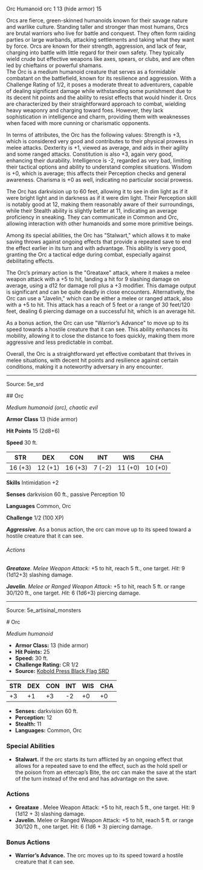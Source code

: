 <MonsterName/>Orc</MonsterName>
<CreatureType/>Humanoid</CreatureType>
<Subtype/>orc</Subtype>
<CR/>1</CR>
<AC/>13 (hide armor)</AC>
<HP/>15</HP>
<summary>Orcs are fierce, green-skinned humanoids known for their savage nature and warlike culture. Standing taller and stronger than most humans, Orcs are brutal warriors who live for battle and conquest. They often form raiding parties or large warbands, attacking settlements and taking what they want by force. Orcs are known for their strength, aggression, and lack of fear, charging into battle with little regard for their own safety. They typically wield crude but effective weapons like axes, spears, or clubs, and are often led by chieftains or powerful shamans.</summary>

<summary>The Orc is a medium humanoid creature that serves as a formidable combatant on the battlefield, known for its resilience and aggression. With a Challenge Rating of 1/2, it poses a moderate threat to adventurers, capable of dealing significant damage while withstanding some punishment due to its decent hit points and the ability to resist effects that would hinder it. Orcs are characterized by their straightforward approach to combat, wielding heavy weaponry and charging toward foes. However, they lack sophistication in intelligence and charm, providing them with weaknesses when faced with more cunning or charismatic opponents. </summary>

<detail>

In terms of attributes, the Orc has the following values: Strength is +3, which is considered very good and contributes to their physical prowess in melee attacks. Dexterity is +1, viewed as average, and aids in their agility and some ranged attacks. Constitution is also +3, again very good, enhancing their durability. Intelligence is -2, regarded as very bad, limiting their tactical options and ability to understand complex situations. Wisdom is +0, which is average; this affects their Perception checks and general awareness. Charisma is +0 as well, indicating no particular social prowess.

The Orc has darkvision up to 60 feet, allowing it to see in dim light as if it were bright light and in darkness as if it were dim light. Their Perception skill is notably good at 12, making them reasonably aware of their surroundings, while their Stealth ability is slightly better at 11, indicating an average proficiency in sneaking. They can communicate in Common and Orc, allowing interaction with other humanoids and some more primitive beings.

Among its special abilities, the Orc has "Stalwart," which allows it to make saving throws against ongoing effects that provide a repeated save to end the effect earlier in its turn and with advantage. This ability is very good, granting the Orc a tactical edge during combat, especially against debilitating effects.

The Orc’s primary action is the "Greataxe" attack, where it makes a melee weapon attack with a +5 to hit, landing a hit for 9 slashing damage on average, using a d12 for damage roll plus a +3 modifier. This damage output is significant and can be quite deadly in close encounters. Alternatively, the Orc can use a "Javelin," which can be either a melee or ranged attack, also with a +5 to hit. This attack has a reach of 5 feet or a range of 30 feet/120 feet, dealing 6 piercing damage on a successful hit, which is an average hit.

As a bonus action, the Orc can use "Warrior’s Advance" to move up to its speed towards a hostile creature that it can see. This ability enhances its mobility, allowing it to close the distance to foes quickly, making them more aggressive and less predictable in combat.

Overall, the Orc is a straightforward yet effective combatant that thrives in melee situations, with decent hit points and resilience against certain conditions, making it a noteworthy adversary in any encounter.</detail>



---

Source: 5e_srd

<statblock>
## Orc

*Medium humanoid (orc), chaotic evil*

**Armor Class** 13 (hide armor)

**Hit Points** 15 (2d8+6)

**Speed** 30 ft.

| STR     | DEX     | CON     | INT    | WIS     | CHA     |
|---------|---------|---------|--------|---------|---------|
| 16 (+3) | 12 (+1) | 16 (+3) | 7 (-2) | 11 (+0) | 10 (+0) |

**Skills** Intimidation +2

**Senses** darkvision 60 ft., passive Perception 10

**Languages** Common, Orc

**Challenge** 1/2 (100 XP)

***Aggressive***. As a bonus action, the orc can move up to its speed toward a hostile creature that it can see.

###### Actions

***Greataxe***. *Melee Weapon Attack:* +5 to hit, reach 5 ft., one target. *Hit:* 9 (1d12+3) slashing damage.

***Javelin***. *Melee or Ranged Weapon Attack:* +5 to hit, reach 5 ft. or range 30/120 ft., one target. *Hit:* 6 (1d6+3) piercing damage.</statblock>




---

Source: 5e_artisinal_monsters

<statblock>
# Orc

*Medium humanoid*

- **Armor Class:** 13 (hide armor)
- **Hit Points:** 25
- **Speed:** 30 ft.
- **Challenge Rating:** CR 1/2
- **Source:** [Kobold Press Black Flag SRD](https://koboldpress.com/black-flag-roleplaying/)

| STR | DEX | CON | INT | WIS | CHA |
| --- | --- | --- | --- | --- | --- |
| +3 | +1 | +3 | -2 | +0 | +0 |

- **Senses:** darkvision 60 ft.
- **Perception:** 12
- **Stealth:** 11
- **Languages:** Common, Orc

### Special Abilities

- **Stalwart.** If the orc starts its turn afflicted by an ongoing effect that allows for a repeated save to end the effect, such as the hold spell or the poison from an ettercap’s Bite, the orc can make the save at the start of the turn instead of the end and has advantage on the save.

### Actions

- **Greataxe** . Melee Weapon Attack: +5 to hit, reach 5 ft., one target. Hit: 9 (1d12 + 3) slashing damage.
- **Javelin.** Melee or Ranged Weapon Attack: +5 to hit, reach 5 ft. or range 30/120 ft., one target. Hit: 6 (1d6 + 3) piercing damage.

### Bonus Actions

- **Warrior’s Advance.** The orc moves up to its speed toward a hostile creature that it can see.

</statblock>


